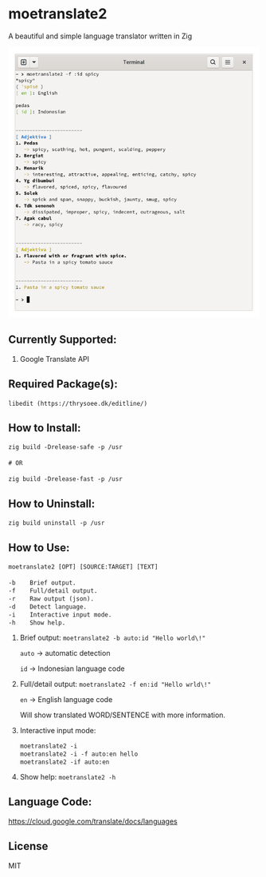 # moetranslate2
A beautiful and simple language translator written in Zig


![](screenshots/ss1.png)

## Currently Supported:
1. Google Translate API

## Required Package(s):

```
libedit (https://thrysoee.dk/editline/)
```

## How to Install:

```
zig build -Drelease-safe -p /usr

# OR

zig build -Drelease-fast -p /usr
```

## How to Uninstall:

```
zig build uninstall -p /usr
```

## How to Use:

```
moetranslate2 [OPT] [SOURCE:TARGET] [TEXT]

-b    Brief output.
-f    Full/detail output.
-r    Raw output (json).
-d    Detect language.
-i    Interactive input mode.
-h    Show help.
```


1. Brief output:
	`moetranslate2 -b auto:id "Hello world\!"`

	`auto` -> automatic detection

	`id`   -> Indonesian language code
2. Full/detail output:
	`moetranslate2 -f en:id "Hello wrld\!"`

	`en`   -> English language code

	Will show translated WORD/SENTENCE with more information.
3. Interactive input mode:
	```
	moetranslate2 -i
	moetranslate2 -i -f auto:en hello
	moetranslate2 -if auto:en
	```
4. Show help:
	`moetranslate2 -h`

## Language Code:
https://cloud.google.com/translate/docs/languages

## License
MIT
